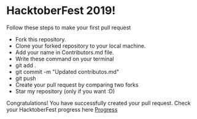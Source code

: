 # HacktoberFest 2019!
Follow these steps to make your first pull request
- Fork this repository.
- Clone your forked repository to your local machine.
- Add your name in Contributors.md file.
- Write these command on your terminal
- git add .
- git commit -m "Updated contributos.md"
- git push
- Create your pull request by comparing two forks
- Star my repository (only if you want :D)

Congratulations!
You have successfully created your pull request.
Check your HacktoberFest progress here [Progress](https://hacktoberfest.digitalocean.com/profile)
